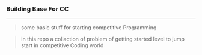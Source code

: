 ### Building Base For CC
----
> some basic stuff for starting competitive Programming

> in this repo a collaction of problem of getting started level to jump start in competitive Coding world 
